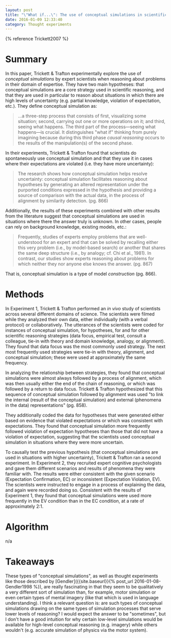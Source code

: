 ```yaml
---
layout: post
title: "\"What if...\": The use of conceptual simulations in scientific reasoning"
date: 2016-01-09 12:33:40
category: Thought experiments
---
```


{% reference Trickett2007 %}

# Summary

In this paper, Trickett & Trafton experimentally explore the use of *conceptual simulations* by expert scientists when reasoning about problems in their domain of expertise. They have two main hypotheses: that conceptual simulations are a core strategy used in scientific reasoning, and that they are used in particular to reason about situations in which there are high levels of uncertainty (e.g. partial knowledge, violation of expectation, etc.). They define conceptual simulation as:

> ...a three-step process that consists of first, visualizing some situation; second, carrying out one or more operations on it; and third, seeing what happens. The third part of the process—seeing what happens—is crucial. It distinguishes "what if" thinking from purely imagining because during this third phase *causal reasoning* occurs to the results of the manipulation(s) of the second phase.

In their experiments, Trickett & Trafton found that scientists do spontaneously use conceptual simulation and that they use it in cases where their expectations are violated (i.e. they have more uncertainty):

> The research shows how conceptual simulation helps resolve uncertainty: conceptual simulation facilitates reasoning about hypotheses by generating an altered representation under the purported conditions expressed in the hypothesis and providing a source of comparison with the actual data, in the process of alignment by similarity detection. (pg. 866)

Additionally, the results of these experiments combined with other results from the literature suggest that conceptual simulations are used in situations where there the answer truly is unknown. In other cases, people can rely on background knowledge, existing models, etc.:

> Frequently, studies of experts employ problems that are well-understood for an expert and that can be solved by recalling either this very problem (i.e., by model-based search) or another that shares the same deep structure (i.e., by analogy; cf. Chi et al., 1981). In contrast, our studies show experts reasoning about problems for which neither they nor anyone else knows the answer. (pg. 867)

That is, conceptual simulation is a type of model *construction* (pg. 866).

# Methods

In Experiment 1, Trickett & Trafton performed an *in vivo* study of scientists across several different domains of science. The scientists were filmed while they analyzed their own data, either individually (with a verbal protocol) or collaboratively. The utterances of the scientists were coded for instances of conceptual simulation, for hypotheses, for and for other scientific reasoning strategies (data focus, empirical test, consult a colleague, tie-in with theory and domain knowledge, analogy, or alignment). They found that data focus was the most commonly used strategy. The next most frequently used strategies were tie-in with theory, alignment, and conceptual simulation; these were used at approximately the same frequency.

In analyzing the relationship between strategies, they found that conceptual simulations were almost always followed by a process of alignment, which was then usually either the end of the chain of reasoning, or which was followed by a return to data focus. Trickett & Trafton hypothesized that this sequence of conceptual simulation followed by alignment was used "to link the internal (result of the conceptual simulation) and external (phenomena in the data) representations" (pg. 858).

They additionally coded the data for hypotheses that were generated either based on evidence that violated expectations or which was consistent with expectations. They found that conceptual simulation more frequently followed violation of expectation hypotheses than those that did not have a violation of expectation, suggesting that the scientists used conceptual simulation in situations where they were more uncertain.

To causally test the previous hypothesis (that conceptual simulations are used in situations with higher uncertainty), Trickett & Trafton ran a second experiment. In Experiment 2, they recruited expert cognitive psychologists and gave them different scenarios and results of phenomena they were familiar with. The results were either consistent with the given scenario (Expectation Confirmation, EC) or inconsistent (Expectation Violation, EV). The scientists were instructed to engage in a process of explaining the data, and again were recorded doing so. Consistent with the results of Experiment 1, they found that conceptual simulations were used more frequently in the EV condition than in the EC condition, at a rate of approximately 2:1.

# Algorithm

n/a

# Takeaways

These types of "conceptual simulations", as well as thought experiments like those described by [Gendler]({{site.baseurl}}{% post_url 2016-01-08-Gendler1998 %}), are really fascinating in that they seem to be qualitatively a very different sort of simulation than, for example, motor simulation or even certain types of mental imagery (like that which is used in language understanding). I think a relevant question is: are such types of conceptual simulations drawing on the same types of simulation processes that serve lower levels of reasoning? I would expect the answer to be "sometimes", but I don't have a good intuition for why certain low-level simulations would be available for high-level conceptual reasoning (e.g. imagery) while others wouldn't (e.g. accurate simulation of physics via the motor system).
